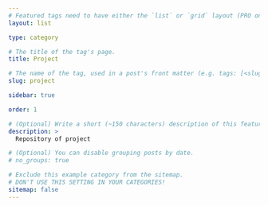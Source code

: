 ```yaml
---
# Featured tags need to have either the `list` or `grid` layout (PRO only).
layout: list

type: category

# The title of the tag's page.
title: Project

# The name of the tag, used in a post's front matter (e.g. tags: [<slug>]).
slug: project

sidebar: true

order: 1

# (Optional) Write a short (~150 characters) description of this featured tag.
description: >
  Repository of project

# (Optional) You can disable grouping posts by date.
# no_groups: true

# Exclude this example category from the sitemap.
# DON'T USE THIS SETTING IN YOUR CATEGORIES!
sitemap: false
---
```

